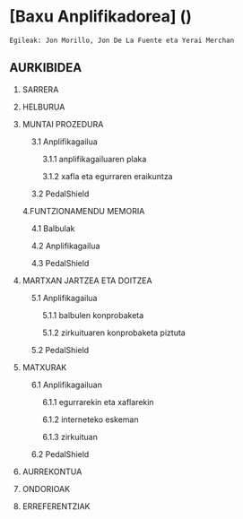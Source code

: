 # [Baxu Anplifikadorea] ()
    Egileak: Jon Morillo, Jon De La Fuente eta Yerai Merchan 

## AURKIBIDEA ##

 1. SARRERA </p>
 2. HELBURUA </p>
 3. MUNTAI PROZEDURA </p>
&nbsp;&nbsp;&nbsp;&nbsp;3.1 Anplifikagailua </p>
&nbsp;&nbsp;&nbsp;&nbsp; &nbsp;&nbsp;&nbsp;&nbsp;3.1.1 anplifikagailuaren plaka </p>
&nbsp;&nbsp;&nbsp;&nbsp; &nbsp;&nbsp;&nbsp;&nbsp;3.1.2 xafla eta egurraren eraikuntza </p>
&nbsp;&nbsp;&nbsp;&nbsp;3.2 PedalShield </p>
4.FUNTZIONAMENDU MEMORIA </p>
&nbsp;&nbsp;&nbsp;&nbsp;4.1 Balbulak </p>
&nbsp;&nbsp;&nbsp;&nbsp;4.2 Anplifikagailua </p>
&nbsp;&nbsp;&nbsp;&nbsp;4.3 PedalShield </p>
5. MARTXAN JARTZEA ETA DOITZEA </p>
&nbsp;&nbsp;&nbsp;&nbsp;5.1 Anplifikagailua </p>
&nbsp;&nbsp;&nbsp;&nbsp; &nbsp;&nbsp;&nbsp;&nbsp;5.1.1 balbulen konprobaketa </p>
&nbsp;&nbsp;&nbsp;&nbsp; &nbsp;&nbsp;&nbsp;&nbsp;5.1.2 zirkuituaren konprobaketa piztuta </p>
&nbsp;&nbsp;&nbsp;&nbsp;5.2 PedalShield </p>
6. MATXURAK </p>
&nbsp;&nbsp;&nbsp;&nbsp;6.1 Anplifikagailuan </p>
&nbsp;&nbsp;&nbsp;&nbsp; &nbsp;&nbsp;&nbsp;&nbsp;6.1.1 egurrarekin eta xaflarekin </p>
&nbsp;&nbsp;&nbsp;&nbsp; &nbsp;&nbsp;&nbsp;&nbsp;6.1.2 interneteko eskeman </p>
&nbsp;&nbsp;&nbsp;&nbsp; &nbsp;&nbsp;&nbsp;&nbsp;6.1.3 zirkuituan </p>
&nbsp;&nbsp;&nbsp;&nbsp;6.2 PedalShield </p>
7. AURREKONTUA </p>
8. ONDORIOAK </p>
9. ERREFERENTZIAK  </p>
